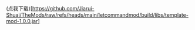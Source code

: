 (点我下载)[https://github.com/Jiarui-Shuai/TheMods/raw/refs/heads/main/letcommandmod/build/libs/template-mod-1.0.0.jar]

